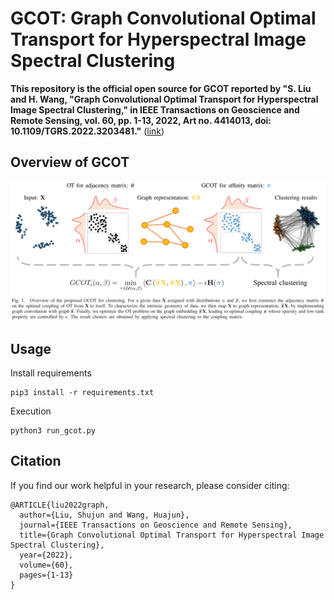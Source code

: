# GCOT: Graph Convolutional Optimal Transport for Hyperspectral Image Spectral Clustering
**This repository is the official open source for GCOT reported by "S. Liu and H. Wang, "Graph Convolutional Optimal Transport for Hyperspectral Image Spectral Clustering," in IEEE Transactions on Geoscience and Remote Sensing, vol. 60, pp. 1-13, 2022, Art no. 4414013, doi: 10.1109/TGRS.2022.3203481."** ([link](https://ieeexplore.ieee.org/document/9874842/))
## Overview of GCOT
<img src="docs/Overview.png">

## Usage
Install requirements
```
pip3 install -r requirements.txt 
```
Execution 
```
python3 run_gcot.py
```
## Citation

If you find our work helpful in your research, please consider citing:
```
@ARTICLE{liu2022graph,
  author={Liu, Shujun and Wang, Huajun},
  journal={IEEE Transactions on Geoscience and Remote Sensing},
  title={Graph Convolutional Optimal Transport for Hyperspectral Image Spectral Clustering},
  year={2022},
  volume={60},
  pages={1-13}
}
```
